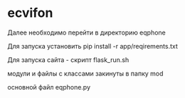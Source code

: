 # ecvifon
Далее необходимо перейти в директорию eqphone

Для запуска установить
pip install -r app/reqirements.txt

Для запуска сайта - скрипт flask_run.sh

модули и файлы с классами закинуты в папку mod 

основной файл eqphone.py 
